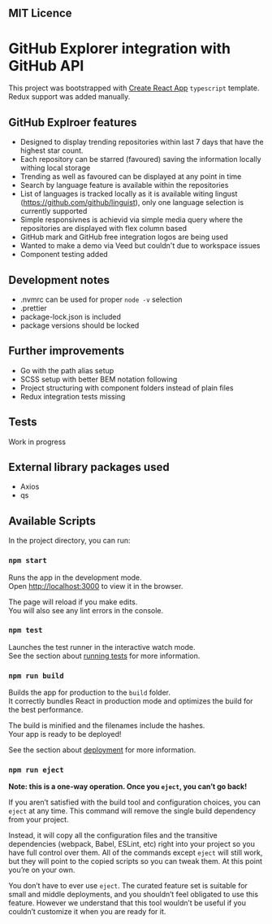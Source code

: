 ## MIT Licence
# GitHub Explorer integration with GitHub API

This project was bootstrapped with [Create React App](https://github.com/facebook/create-react-app) `typescript` template. Redux support was added manually.

## GitHub Explroer features
- Designed to display trending repositories within last 7 days that have the highest star count. 
- Each repository can be starred (favoured) saving the information locally withing local storage
- Trending as well as favoured can be displayed at any point in time
- Search by language feature is available within the repositories
- List of languages is tracked locally as it is available witing lingust (https://github.com/github/linguist), only one language selection is currently supported
- Simple responsivnes is achievid via simple media query where the repositories are displayed with flex column based
- GitHub mark and GitHub free integration logos are being used
- Wanted to make a demo via Veed but couldn't due to workspace issues
- Component testing added

## Development notes
- .nvmrc can be used for proper `node -v` selection
- .prettier
- package-lock.json is included
- package versions should be locked

## Further improvements
- Go with the path alias setup
- SCSS setup with better BEM notation following
- Project structuring with component folders instead of plain files
- Redux integration tests missing

## Tests
Work in progress

## External library packages used
- Axios 
- qs

## Available Scripts
In the project directory, you can run:

### `npm start`

Runs the app in the development mode.\
Open [http://localhost:3000](http://localhost:3000) to view it in the browser.

The page will reload if you make edits.\
You will also see any lint errors in the console.

### `npm test`

Launches the test runner in the interactive watch mode.\
See the section about [running tests](https://facebook.github.io/create-react-app/docs/running-tests) for more information.

### `npm run build`

Builds the app for production to the `build` folder.\
It correctly bundles React in production mode and optimizes the build for the best performance.

The build is minified and the filenames include the hashes.\
Your app is ready to be deployed!

See the section about [deployment](https://facebook.github.io/create-react-app/docs/deployment) for more information.

### `npm run eject`

**Note: this is a one-way operation. Once you `eject`, you can’t go back!**

If you aren’t satisfied with the build tool and configuration choices, you can `eject` at any time. This command will remove the single build dependency from your project.

Instead, it will copy all the configuration files and the transitive dependencies (webpack, Babel, ESLint, etc) right into your project so you have full control over them. All of the commands except `eject` will still work, but they will point to the copied scripts so you can tweak them. At this point you’re on your own.

You don’t have to ever use `eject`. The curated feature set is suitable for small and middle deployments, and you shouldn’t feel obligated to use this feature. However we understand that this tool wouldn’t be useful if you couldn’t customize it when you are ready for it.
